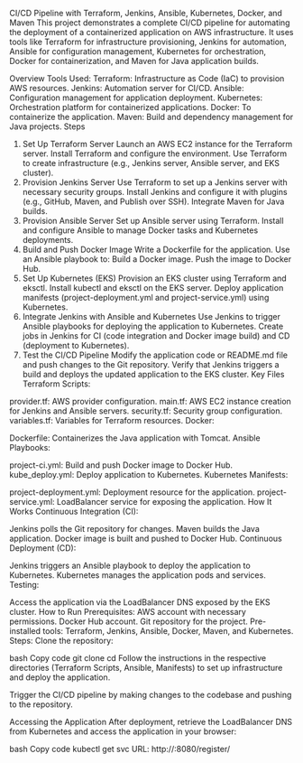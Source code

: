 CI/CD Pipeline with Terraform, Jenkins, Ansible, Kubernetes, Docker, and Maven
This project demonstrates a complete CI/CD pipeline for automating the deployment of a containerized application on AWS infrastructure. It uses tools like Terraform for infrastructure provisioning, Jenkins for automation, Ansible for configuration management, Kubernetes for orchestration, Docker for containerization, and Maven for Java application builds.

Overview
Tools Used:
Terraform: Infrastructure as Code (IaC) to provision AWS resources.
Jenkins: Automation server for CI/CD.
Ansible: Configuration management for application deployment.
Kubernetes: Orchestration platform for containerized applications.
Docker: To containerize the application.
Maven: Build and dependency management for Java projects.
Steps
1. Set Up Terraform Server
Launch an AWS EC2 instance for the Terraform server.
Install Terraform and configure the environment.
Use Terraform to create infrastructure (e.g., Jenkins server, Ansible server, and EKS cluster).
2. Provision Jenkins Server
Use Terraform to set up a Jenkins server with necessary security groups.
Install Jenkins and configure it with plugins (e.g., GitHub, Maven, and Publish over SSH).
Integrate Maven for Java builds.
3. Provision Ansible Server
Set up Ansible server using Terraform.
Install and configure Ansible to manage Docker tasks and Kubernetes deployments.
4. Build and Push Docker Image
Write a Dockerfile for the application.
Use an Ansible playbook to:
Build a Docker image.
Push the image to Docker Hub.
5. Set Up Kubernetes (EKS)
Provision an EKS cluster using Terraform and eksctl.
Install kubectl and eksctl on the EKS server.
Deploy application manifests (project-deployment.yml and project-service.yml) using Kubernetes.
6. Integrate Jenkins with Ansible and Kubernetes
Use Jenkins to trigger Ansible playbooks for deploying the application to Kubernetes.
Create jobs in Jenkins for CI (code integration and Docker image build) and CD (deployment to Kubernetes).
7. Test the CI/CD Pipeline
Modify the application code or README.md file and push changes to the Git repository.
Verify that Jenkins triggers a build and deploys the updated application to the EKS cluster.
Key Files
Terraform Scripts:

provider.tf: AWS provider configuration.
main.tf: AWS EC2 instance creation for Jenkins and Ansible servers.
security.tf: Security group configuration.
variables.tf: Variables for Terraform resources.
Docker:

Dockerfile: Containerizes the Java application with Tomcat.
Ansible Playbooks:

project-ci.yml: Build and push Docker image to Docker Hub.
kube_deploy.yml: Deploy application to Kubernetes.
Kubernetes Manifests:

project-deployment.yml: Deployment resource for the application.
project-service.yml: LoadBalancer service for exposing the application.
How It Works
Continuous Integration (CI):

Jenkins polls the Git repository for changes.
Maven builds the Java application.
Docker image is built and pushed to Docker Hub.
Continuous Deployment (CD):

Jenkins triggers an Ansible playbook to deploy the application to Kubernetes.
Kubernetes manages the application pods and services.
Testing:

Access the application via the LoadBalancer DNS exposed by the EKS cluster.
How to Run
Prerequisites:
AWS account with necessary permissions.
Docker Hub account.
Git repository for the project.
Pre-installed tools: Terraform, Jenkins, Ansible, Docker, Maven, and Kubernetes.
Steps:
Clone the repository:

bash
Copy code
git clone <repository-url>
cd <repository-name>
Follow the instructions in the respective directories (Terraform Scripts, Ansible, Manifests) to set up infrastructure and deploy the application.

Trigger the CI/CD pipeline by making changes to the codebase and pushing to the repository.

Accessing the Application
After deployment, retrieve the LoadBalancer DNS from Kubernetes and access the application in your browser:

bash
Copy code
kubectl get svc
URL: http://<LoadBalancer-DNS>:8080/register/


